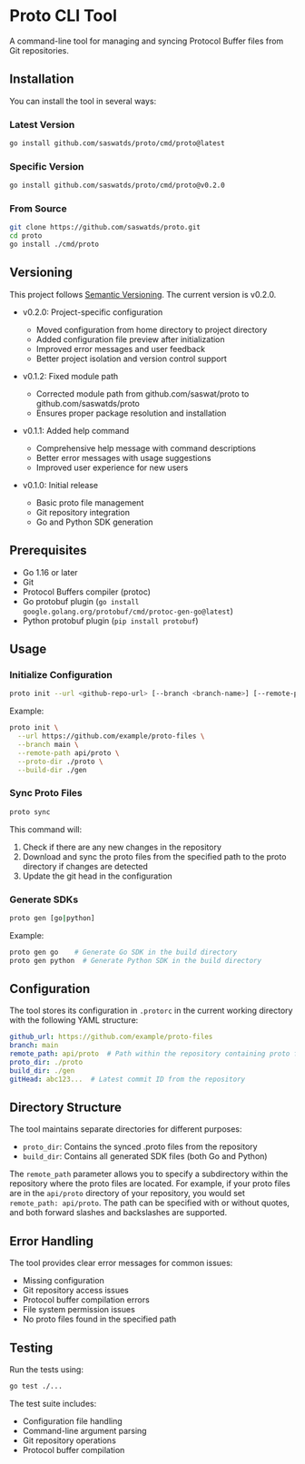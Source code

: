 # Proto CLI Tool

A command-line tool for managing and syncing Protocol Buffer files from Git repositories.

## Installation

You can install the tool in several ways:

### Latest Version
```bash
go install github.com/saswatds/proto/cmd/proto@latest
```

### Specific Version
```bash
go install github.com/saswatds/proto/cmd/proto@v0.2.0
```

### From Source
```bash
git clone https://github.com/saswatds/proto.git
cd proto
go install ./cmd/proto
```

## Versioning

This project follows [Semantic Versioning](https://semver.org/). The current version is v0.2.0.

- v0.2.0: Project-specific configuration
  - Moved configuration from home directory to project directory
  - Added configuration file preview after initialization
  - Improved error messages and user feedback
  - Better project isolation and version control support

- v0.1.2: Fixed module path
  - Corrected module path from github.com/saswat/proto to github.com/saswatds/proto
  - Ensures proper package resolution and installation

- v0.1.1: Added help command
  - Comprehensive help message with command descriptions
  - Better error messages with usage suggestions
  - Improved user experience for new users

- v0.1.0: Initial release
  - Basic proto file management
  - Git repository integration
  - Go and Python SDK generation

## Prerequisites

- Go 1.16 or later
- Git
- Protocol Buffers compiler (protoc)
- Go protobuf plugin (`go install google.golang.org/protobuf/cmd/protoc-gen-go@latest`)
- Python protobuf plugin (`pip install protobuf`)

## Usage

### Initialize Configuration

```bash
proto init --url <github-repo-url> [--branch <branch-name>] [--remote-path <path>] [--proto-dir <proto-dir>] [--build-dir <build-dir>]
```

Example:
```bash
proto init \
  --url https://github.com/example/proto-files \
  --branch main \
  --remote-path api/proto \
  --proto-dir ./proto \
  --build-dir ./gen
```

### Sync Proto Files

```bash
proto sync
```

This command will:
1. Check if there are any new changes in the repository
2. Download and sync the proto files from the specified path to the proto directory if changes are detected
3. Update the git head in the configuration

### Generate SDKs

```bash
proto gen [go|python]
```

Example:
```bash
proto gen go    # Generate Go SDK in the build directory
proto gen python  # Generate Python SDK in the build directory
```

## Configuration

The tool stores its configuration in `.protorc` in the current working directory with the following YAML structure:

```yaml
github_url: https://github.com/example/proto-files
branch: main
remote_path: api/proto  # Path within the repository containing proto files (quotes optional)
proto_dir: ./proto
build_dir: ./gen
gitHead: abc123...  # Latest commit ID from the repository
```

## Directory Structure

The tool maintains separate directories for different purposes:
- `proto_dir`: Contains the synced .proto files from the repository
- `build_dir`: Contains all generated SDK files (both Go and Python)

The `remote_path` parameter allows you to specify a subdirectory within the repository where the proto files are located. For example, if your proto files are in the `api/proto` directory of your repository, you would set `remote_path: api/proto`. The path can be specified with or without quotes, and both forward slashes and backslashes are supported.

## Error Handling

The tool provides clear error messages for common issues:
- Missing configuration
- Git repository access issues
- Protocol buffer compilation errors
- File system permission issues
- No proto files found in the specified path

## Testing

Run the tests using:

```bash
go test ./...
```

The test suite includes:
- Configuration file handling
- Command-line argument parsing
- Git repository operations
- Protocol buffer compilation